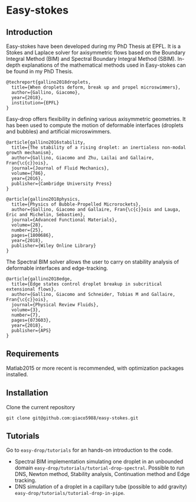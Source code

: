 # Easy-stokes

## Introduction

Easy-stokes have been developed during my PhD Thesis at EPFL. It is a Stokes and Laplace solver for axisymmetric flows based on the Boundary Integral Method (BIM) and Spectral Boundary Integral Method (SBIM). In-depth explanations of the mathematical methods used in Easy-stokes can be found in my PhD Thesis.

```
@techreport{gallino2018droplets,
  title={When droplets deform, break up and propel microswimmers},
  author={Gallino, Giacomo},
  year={2018},
  institution={EPFL}
}
```
Easy-drop offers flexibility in defining various axisymmetric geometries. It has been used to compute the motion of deformable interfaces (droplets and bubbles) and artificial microswimmers.

```
@article{gallino2016stability,
  title={The stability of a rising droplet: an inertialess non-modal growth mechanism},
  author={Gallino, Giacomo and Zhu, Lailai and Gallaire, Fran{\c{c}}ois},
  journal={Journal of Fluid Mechanics},
  volume={786},
  year={2016},
  publisher={Cambridge University Press}
}

@article{gallino2018physics,
  title={Physics of Bubble-Propelled Microrockets},
  author={Gallino, Giacomo and Gallaire, Fran{\c{c}}ois and Lauga, Eric and Michelin, Sebastien},
  journal={Advanced Functional Materials},
  volume={28},
  number={25},
  pages={1800686},
  year={2018},
  publisher={Wiley Online Library}
}
```
The Spectral BIM solver allows the user to carry on stability analysis of deformable interfaces and edge-tracking.

```
@article{gallino2018edge,
  title={Edge states control droplet breakup in subcritical extensional flows},
  author={Gallino, Giacomo and Schneider, Tobias M and Gallaire, Fran{\c{c}}ois},
  journal={Physical Review Fluids},
  volume={3},
  number={7},
  pages={073603},
  year={2018},
  publisher={APS}
}
```

## Requirements

Matlab2015 or more recent is recommended, with optimization packages installed.

## Installation

Clone the current repository

```
git clone git@github.com:giaco5988/easy-stokes.git
```

## Tutorials

Go to `easy-drop/tutorials` for an hands-on introduction to the code.

* Spectral BIM implementation simulating one droplet in an unbounded domain `easy-drop/tutorials/tutorial-drop-spectral`. Possible to run DNS, Newton method, Stability analysis, Continuation method and Edge tracking.
* DNS simulation of a droplet in a capillary tube (possible to add gravity) `easy-drop/tutorials/tutorial-drop-in-pipe`.